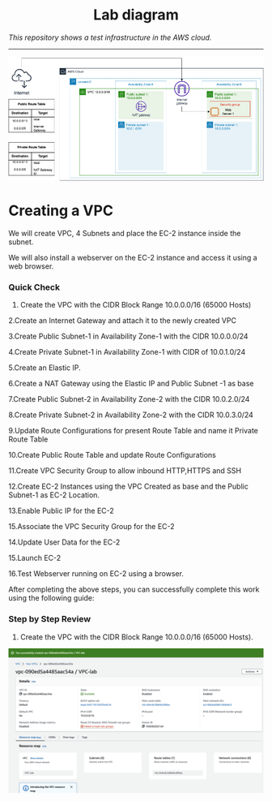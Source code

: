 <h1 align="center">Lab diagram</h1>

_This repository shows a test infrastructure in the AWS cloud._

---

![Image diagram](https://github.com/san-vivt/VPC-DevOps-project/raw/main/src/VPC-Test-project.drawio.png)

# Creating a VPC


We will create VPC, 4 Subnets and place the EC-2 instance inside the subnet.

We will also install a webserver on the EC-2 instance and access it using a web browser.

### Quick Check

1. Create the VPC with the CIDR Block Range 10.0.0.0/16 (65000 Hosts)

2.Create an Internet Gateway and attach it to the newly created VPC

3.Create Public Subnet-1 in Availability Zone-1 with the CIDR 10.0.0.0/24

4.Create Private Subnet-1 in Availability Zone-1 with CIDR of 10.0.1.0/24

5.Create an Elastic IP.

6.Create a NAT Gateway using the Elastic IP and Public Subnet -1 as base

7.Create Public Subnet-2 in Availability Zone-2 with the CIDR 10.0.2.0/24

8.Create Private Subnet-2 in Availability Zone-2 with the CIDR 10.0.3.0/24

9.Update Route Configurations for present Route Table and name it Private Route Table

10.Create Public Route Table and update Route Configurations

11.Create VPC Security Group to allow inbound HTTP,HTTPS and SSH

12.Create EC-2 Instances using the VPC Created as base and the Public Subnet-1 as EC-2 Location.

13.Enable Public IP for the EC-2 

15.Associate the VPC Security Group for the EC-2

14.Update User Data for the EC-2

15.Launch EC-2

16.Test Webserver running on EC-2 using a browser.

After completing the above steps, you can successfully complete this work using the following guide:


### Step by Step Review

1. Create the VPC with the CIDR Block Range 10.0.0.0/16 (65000 Hosts).

![DevOps-Project-photo](https://github.com/san-vivt/VPC-DevOps-project/raw/main/src/DevOps-Project-photo1.png)

<!---

**1. In the left navigation menu, choose _Elastic IPs_.**
**2. Choose _Allocate Elastic IP_ address.**
**3. On the Allocate Elastic IP address page, leave the settings as is, and choose _Allocate_.**

### In the left navigation menu, choose _VPC Dashboard_.

**1. Choose _Create VPC_.**
**2. For Step 1: _Select a VPC Configuration_, choose _VPC with Public and Private Subnets_.**
**3. **




<h1 align="center">Vue Baremetrics Calendar</h1>

<p align="center">

<img src="https://img.shields.io/badge/made%20by-silentlad-blue.svg" >

<img src="https://img.shields.io/npm/v/vue2-baremetrics-calendar">

<img src="https://img.shields.io/badge/vue-2.6.10-green.svg">

<img src="https://badges.frapsoft.com/os/v1/open-source.svg?v=103" >

<img src="https://img.shields.io/github/stars/silent-lad/Vue2BaremetricsCalendar.svg?style=flat">

<img src="https://img.shields.io/github/languages/top/silent-lad/Vue2BaremetricsCalendar.svg">

<img src="https://img.shields.io/github/issues/silent-lad/Vue2BaremetricsCalendar.svg">

<img src="https://img.shields.io/badge/PRs-welcome-brightgreen.svg?style=flat">
</p>


_A Vue.js wrapper for the beautiful date-range picker made by the **[Baremetrics](https://baremetrics.com)** team._

---

The Vue-Baremetrics date range picker is a simplified solution for selecting both date ranges and single dates all from a single calender view. With a revamped minimalistic redesign.

Redesigned and Wrapped for Vue.js by [Divyansh Tripathi](https://silentlad.com)

# [View a demo](https://silent-lad.github.io/Vue2BaremetricsCalendar/#/)

## [NPM Package](https://npmjs.com/package/vue2-baremetrics-calendar)

<p align="center">
<img src="https://media.giphy.com/media/VFvkCMvXvlTNAGuaZm/giphy.gif">
</p>

# Installation

`npm i --save vue2-baremetrics-calendar`

## Usage

### Global Usage

Global Registeration via Vue.use() method.

```js
// main.js
import Vue from "vue";
import App from "./App.vue";
import router from "./router";
// import the plugin
import Calendar from "vue2-baremetrics-calendar";

Vue.config.productionTip = false;

// use the plugin
Vue.use(Calendar);

new Vue({
  router,
  render: h => h(App)
}).$mount("#app");
```

Once registered you can use the component in its default settings with as follows:-

```html
<Calendar
  type="double"
  @rangeEdit="processDateRange()"
  elementName="doubleRangePicker"
/>

<Calendar
  type="single"
  @dateEdit="processDate()"
  elementName="singleRangePicker"
/>
```

**REMEMBER _elementName_ is the only required prop and it should be different for each datepicker in your component**

```html
<template>
  <div id="app">
    <Calendar
      @rangeEdit="processOutput"
      type="double"
      elementName="otherRangePicker"
    />

    <Calendar
      @dateEdit="processOutput"
      type="single"
      elementName="primaryRangePicker"
    />
  </div>
</template>

<script>
  import Calendar from "./components/Calendar";
  export default {
    components: {
      Calendar
    },
    methods: {
      processOutput(output) {
        console.log(output);
      }
    }
  };
</script>
```

# Events Emitted -

| Name       | Type   | Output                             | Description                      |
| ---------- | ------ | ---------------------------------- | -------------------------------- |
| `dateEdit` | double | [Timestamp(begin), Timestamp(end)] | Array of start date and end date |
| `dateEdit` | single | Timestamp                          | Selected date Timestamp          |

# Base Calendar Props

- **elementName** _\*required_ `[string]`
  - DOM object of the calendar div you're working on
- **earliest_date** `[date YYYY-MM-DD]`
  - The earliest date to show in the calendar
- **latest_date** `[date YYYY-MM-DD]`
  - The latest date to show in the calendar
- **format** `[object]`
  - Object containing formatting strings for.. you guessed it.. formatting your dates
  ```js
    format: {
      input: 'MMMM D, YYYY', // Format for the input fields
      jump_month: 'MMMM', // Format for the month switcher
      jump_year: 'YYYY' // Format for the year switcher
    }
  ```
- **days_array** `[array]`
  - Array of the 7 strings you'd like to represent your days in the calendar
  ```js
  days_array: ["S", "M", "T", "W", "T", "F", "S"];
  ```

### Single Calendar Props

- **current_date** `[date YYYY-MM-DD]`
  - The date to start the calendar on
- **required** `[boolean]`
  - Toggle if this field must have always have a valid selected date
- **placeholder** `[string]`
  - Set placeholder text (note this will only apply if the required key is set to `false`). The default will be whatever moment date format you're using. (i.e. 'M/D/YYYY')

### Double Calendar Props

- **start_date** `[date YYYY-MM-DD]`
  - The date to start the selection on for the calendar
- **end_date** `[date YYYY-MM-DD]`
  - The date to end the selection on for the calendar
- **same_day_range** `[boolean]`
  - Allow a range selection of a single day
- **format** `[preset key in format object] // see above`
  - The double calendar adds the `preset` key to the format object for formatting the preset dates in the preset dropdown
- **presets** `[boolean] or [object]`
  - If you don't want to show the preset link just set this to `false` otherwise the default is true which will just give you a basic preset of.. yep.. presets. BOOM!
  - Otherwise, if you want to customize it up you can include an array of preset objects. Something like:
  ```js
  presets: [
    {
      label: "Last month",
      start: moment()
        .subtract(1, "month")
        .startOf("month"),
      end: moment()
        .subtract(1, "month")
        .endOf("month")
    },
    {
      label: "Last year",
      start: moment()
        .subtract(1, "year")
        .startOf("year"),
      end: moment()
        .subtract(1, "year")
        .endOf("year")
    }
  ];
  ```
-->
